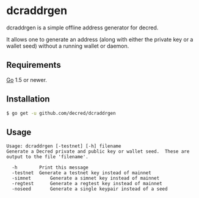 dcraddrgen
====

dcraddrgen is a simple offline address generator for decred.

It allows one to generate an address (along with either the private
key or a wallet seed) without a running wallet or daemon.

## Requirements

[Go](http://golang.org) 1.5 or newer.

## Installation

```bash
$ go get -u github.com/decred/dcraddrgen
```

## Usage

```
Usage: dcraddrgen [-testnet] [-h] filename
Generate a Decred private and public key or wallet seed.  These are output to the file 'filename'.

  -h 		Print this message
  -testnet 	Generate a testnet key instead of mainnet
  -simnet       Generate a simnet key instead of mainnet
  -regtest      Generate a regtest key instead of mainnet
  -noseed       Generate a single keypair instead of a seed
```

